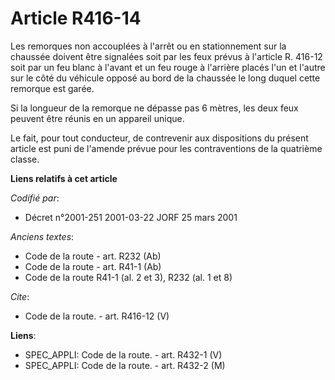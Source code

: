 # Article R416-14

Les remorques non accouplées à l'arrêt ou en stationnement sur la chaussée doivent être signalées soit par les feux prévus à
l'article R. 416-12 soit par un feu blanc à l'avant et un feu rouge à l'arrière placés l'un et l'autre sur le côté du
véhicule opposé au bord de la chaussée le long duquel cette remorque est garée. 

Si la longueur de la remorque ne dépasse pas 6 mètres, les deux feux peuvent être réunis en un appareil unique. 

Le fait, pour tout conducteur, de contrevenir aux dispositions du présent article est puni de l'amende prévue pour les
contraventions de la quatrième classe.

**Liens relatifs à cet article**

_Codifié par_:

  - Décret n°2001-251 2001-03-22 JORF 25 mars 2001

_Anciens textes_:

  - Code de la route - art. R232 (Ab)
  - Code de la route - art. R41-1 (Ab)
  - Code de la route R41-1 (al. 2 et 3), R232 (al. 1 et 8)

_Cite_:

  - Code de la route. - art. R416-12 (V)

**Liens**:

  - SPEC_APPLI: Code de la route. - art. R432-1 (V)
  - SPEC_APPLI: Code de la route. - art. R432-2 (M)
